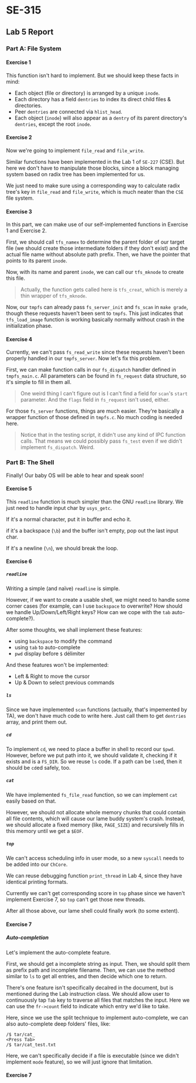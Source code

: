 # SE-315

## Lab 5 Report

### Part A: File System

#### Exercise 1

This function isn't hard to implement. But we should keep these facts in mind:

* Each object (file or directory) is arranged by a unique `inode`.
* Each directory has a field `dentries` to index its direct child files & directories.
* Peer  `dentries` are connected via `hlist_head`.
* Each object (`inode`) will also appear as a `dentry` of its parent directory's `dentries`, except the root `inode`.

#### Exercise 2

Now we're going to implement `file_read` and `file_write`.

Similar functions have been implemented in the Lab 1 of `SE-227` (CSE). But here we don't have to manipulate those blocks, since a block managing system based on radix tree has been implemented for us.

We just need to make sure using a corresponding way to calculate radix tree's key in `file_read` and `file_write`, which is much neater than the `CSE` file system.

#### Exercise 3

In this part, we can make use of our self-implemented functions in Exercise 1 and Exercise 2.

First, we should call `tfs_namex` to determine the parent folder of our target file (we should create those intermediate folders if they don't exist) and the actual file name without absolute path prefix. Then, we have the pointer that points to its parent `inode`.

Now, with its name and parent `inode`, we can call our `tfs_mknode` to create this file.

> Actually, the function gets called here is `tfs_creat`, which is merely a thin wrapper of `tfs_mknode`.

Now, our `tmpfs` can already pass `fs_server_init` and `fs_scan` in `make grade`, though these requests haven't been sent to `tmpfs`. This just indicates that `tfs_load_image` function is working basically normally without crash in the initialization phase.

#### Exercise 4

Currently, we can't pass `fs_read_write` since these requests haven't been properly handled in our `tmpfs_server`. Now let's fix this problem.

First, we can make function calls in our `fs_dispatch` handler defined in `tmpfs_main.c`. All parameters can be found in `fs_request` data structure, so it's simple to fill in them all.

> One weird thing I can't figure out is I can't find a field for `scan`'s `start` parameter. And the `flags` field in `fs_request` isn't used, either.

For those `fs_server` functions, things are much easier. They're basically a wrapper function of those defined in `tmpfs.c`. No much coding is needed here.

> Notice that in the testing script, it didn't use any kind of IPC function calls. That means we could possibly pass `fs_test` even if we didn't implement `fs_dispatch`. Weird.

### Part B: The Shell

Finally! Our baby OS will be able to hear and speak soon!

#### Exercise 5

This `readline` function is much simpler than the GNU `readline` library. We just need to handle input char by `usys_getc`. 

If it's a normal character, put it in buffer and echo it. 

if it's a backspace (`\b`) and the buffer isn't empty, pop out the last input char.

If it's a newline (`\n`), we should break the loop.

#### Exercise 6

##### `readline`

Writing a simple (and naïve) `readline` is simple.

However, if we want to create a usable shell, we might need to handle some corner cases (for example, can I use `backspace` to overwrite? How should we handle Up/Down/Left/Right keys? How can we cope with the `tab` auto-complete?).

After some thoughts, we shall implement these features:

* using `backspace` to modify the command
* using `tab` to auto-complete
* `pwd` display before `$` délimiter

And these features won't be implemented:

* Left & Right to move the cursor
* Up & Down to select previous commands

##### `ls`

Since we have implemented `scan` functions (actually, that's impemented by TA), we don't have much code to write here. Just call them to get `dentries` array, and print them out.

##### `cd`

To implement `cd`, we need to place a buffer in shell to record our `$pwd`. However, before we put path into it, we should validate it, checking if it exists and is a `FS_DIR`. So we reuse `ls` code. If a path can be `ls`ed, then it should be `cd`ed safely, too.

##### `cat`

We have implemented `fs_file_read` function, so we can implement `cat` easily based on that.

However, we should not allocate whole memory chunks that could contain all file contents, which will cause our lame buddy system's crash. Instead, we should allocate a fixed memory (like, `PAGE_SIZE`) and recursively fills in this memory until we get a `$EOF`.

##### `top`

We can't access scheduling info in user mode, so a new `syscall` needs to be added into our `ChCore`.

We can reuse debugging function `print_thread` in Lab 4, since they have identical printing formats.

Currently we can't get corresponding score in `top` phase since we haven't implement Exercise 7, so `top` can't get those new threads.

After all those above, our lame shell could finally work (to some extent).

#### Exercise 7

##### Auto-completion

Let's implement the auto-complete feature.

First, we should get a incomplete string as input. Then, we should split them as prefix path and incomplete filename. Then, we can use the method similar to `ls` to get all entries, and then decide which one to return.

There's one feature isn't specifically decalred in the document, but is mentioned during the Lab instruction class. We should allow user to continuously tap `Tab` key to traverse all files that matches the input. Here we can use the `fr->count` field to indicate which entry we'd like to take.

Here, since we use the split technique to implement auto-complete, we can also auto-complete deep folders' files, like:

```shell
/$ tar/cat_
<Press Tab>
/$ tar/cat_test.txt
```

Here, we can't specifically decide if a file is executable (since we didn't implement `mode` feature), so we will just ignore that limitation.

#### Exercise 7

